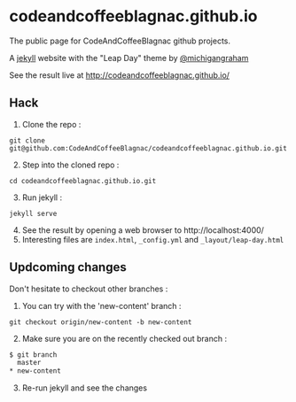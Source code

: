 codeandcoffeeblagnac.github.io
==============================

The public page for CodeAndCoffeeBlagnac github projects.

A [jekyll](http://jekyllrb.com/) website with the "Leap Day" theme by [@michigangraham](https://twitter.com/michigangraham)

See the result live at http://codeandcoffeeblagnac.github.io/

Hack
----

 1. Clone the repo :
```
git clone git@github.com:CodeAndCoffeeBlagnac/codeandcoffeeblagnac.github.io.git
```
 2. Step into the cloned repo :
```
cd codeandcoffeeblagnac.github.io.git
```
 3. Run jekyll :
```
jekyll serve
```
 4. See the result by opening a web browser to http://localhost:4000/
 5. Interesting files are `index.html`, `_config.yml` and `_layout/leap-day.html`

Updcoming changes
-----------------

Don't hesitate to checkout other branches :

 1. You can try with the 'new-content' branch :
```
git checkout origin/new-content -b new-content
```
 2. Make sure you are on the recently checked out branch :
```sh
$ git branch
  master
* new-content
```
 3. Re-run jekyll and see the changes
